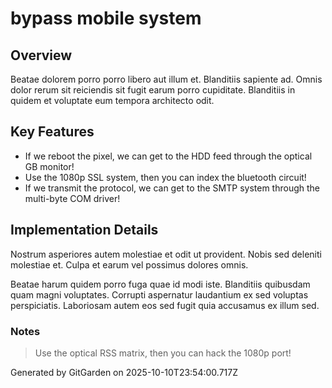 # bypass mobile system

## Overview
Beatae dolorem porro porro libero aut illum et. Blanditiis sapiente ad. Omnis dolor rerum sit reiciendis sit fugit earum porro cupiditate. Blanditiis in quidem et voluptate eum tempora architecto odit.

## Key Features
- If we reboot the pixel, we can get to the HDD feed through the optical GB monitor!
- Use the 1080p SSL system, then you can index the bluetooth circuit!
- If we transmit the protocol, we can get to the SMTP system through the multi-byte COM driver!

## Implementation Details
Nostrum asperiores autem molestiae et odit ut provident. Nobis sed deleniti molestiae et. Culpa et earum vel possimus dolores omnis.
 Beatae harum quidem porro fuga quae id modi iste. Blanditiis quibusdam quam magni voluptates. Corrupti aspernatur laudantium ex sed voluptas perspiciatis. Laboriosam autem eos sed fugit quia accusamus ex illum sed.

### Notes
> Use the optical RSS matrix, then you can hack the 1080p port!

Generated by GitGarden on 2025-10-10T23:54:00.717Z